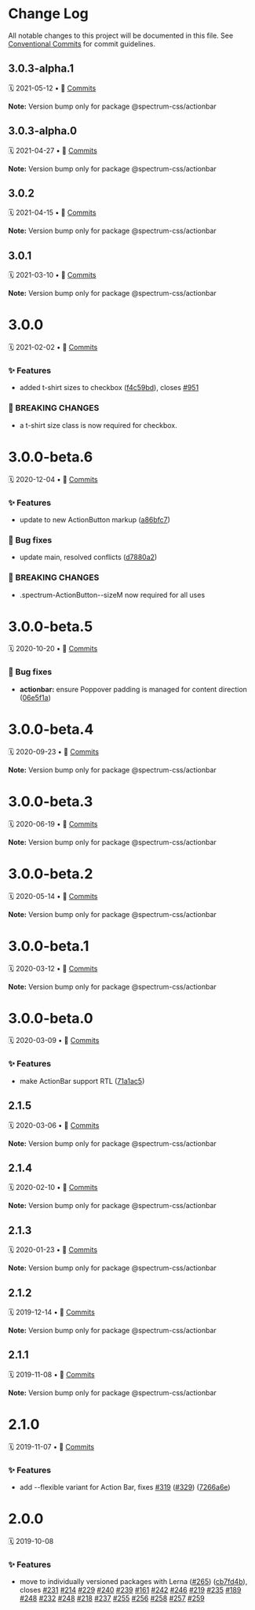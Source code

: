 # Change Log

All notable changes to this project will be documented in this file.
See [Conventional Commits](https://conventionalcommits.org) for commit guidelines.

<a name="3.0.3-alpha.1"></a>
## 3.0.3-alpha.1
🗓 2021-05-12 • 📝 [Commits](https://github.com/adobe/spectrum-css/compare/@spectrum-css/actionbar@3.0.3-alpha.0...@spectrum-css/actionbar@3.0.3-alpha.1)

**Note:** Version bump only for package @spectrum-css/actionbar





<a name="3.0.3-alpha.0"></a>
## 3.0.3-alpha.0
🗓 2021-04-27 • 📝 [Commits](https://github.com/adobe/spectrum-css/compare/@spectrum-css/actionbar@3.0.2...@spectrum-css/actionbar@3.0.3-alpha.0)

**Note:** Version bump only for package @spectrum-css/actionbar





<a name="3.0.2"></a>
## 3.0.2
🗓 2021-04-15 • 📝 [Commits](https://github.com/adobe/spectrum-css/compare/@spectrum-css/actionbar@3.0.1...@spectrum-css/actionbar@3.0.2)

**Note:** Version bump only for package @spectrum-css/actionbar





<a name="3.0.1"></a>
## 3.0.1
🗓 2021-03-10 • 📝 [Commits](https://github.com/adobe/spectrum-css/compare/@spectrum-css/actionbar@3.0.0...@spectrum-css/actionbar@3.0.1)

**Note:** Version bump only for package @spectrum-css/actionbar





<a name="3.0.0"></a>
# 3.0.0
🗓 2021-02-02 • 📝 [Commits](https://github.com/adobe/spectrum-css/compare/@spectrum-css/actionbar@3.0.0-beta.6...@spectrum-css/actionbar@3.0.0)

### ✨ Features

* added t-shirt sizes to checkbox ([f4c59bd](https://github.com/adobe/spectrum-css/commit/f4c59bd)), closes [#951](https://github.com/adobe/spectrum-css/issues/951)


### 🛑 BREAKING CHANGES

* a t-shirt size class is now required for checkbox.





<a name="3.0.0-beta.6"></a>
# 3.0.0-beta.6
🗓 2020-12-04 • 📝 [Commits](https://github.com/adobe/spectrum-css/compare/@spectrum-css/actionbar@3.0.0-beta.5...@spectrum-css/actionbar@3.0.0-beta.6)

### ✨ Features

* update to new ActionButton markup ([a86bfc7](https://github.com/adobe/spectrum-css/commit/a86bfc7))


### 🐛 Bug fixes

* update main, resolved conflicts ([d7880a2](https://github.com/adobe/spectrum-css/commit/d7880a2))


### 🛑 BREAKING CHANGES

* .spectrum-ActionButton--sizeM now required for all uses





<a name="3.0.0-beta.5"></a>
# 3.0.0-beta.5
🗓 2020-10-20 • 📝 [Commits](https://github.com/adobe/spectrum-css/compare/@spectrum-css/actionbar@3.0.0-beta.4...@spectrum-css/actionbar@3.0.0-beta.5)

### 🐛 Bug fixes

* **actionbar:** ensure Poppover padding is managed for content direction ([06e5f1a](https://github.com/adobe/spectrum-css/commit/06e5f1a))





<a name="3.0.0-beta.4"></a>
# 3.0.0-beta.4
🗓 2020-09-23 • 📝 [Commits](https://github.com/adobe/spectrum-css/compare/@spectrum-css/actionbar@3.0.0-beta.3...@spectrum-css/actionbar@3.0.0-beta.4)

**Note:** Version bump only for package @spectrum-css/actionbar





<a name="3.0.0-beta.3"></a>
# 3.0.0-beta.3
🗓 2020-06-19 • 📝 [Commits](https://github.com/adobe/spectrum-css/compare/@spectrum-css/actionbar@3.0.0-beta.2...@spectrum-css/actionbar@3.0.0-beta.3)

**Note:** Version bump only for package @spectrum-css/actionbar





<a name="3.0.0-beta.2"></a>
# 3.0.0-beta.2
🗓 2020-05-14 • 📝 [Commits](https://github.com/adobe/spectrum-css/compare/@spectrum-css/actionbar@3.0.0-beta.1...@spectrum-css/actionbar@3.0.0-beta.2)

**Note:** Version bump only for package @spectrum-css/actionbar





<a name="3.0.0-beta.1"></a>
# 3.0.0-beta.1
🗓 2020-03-12 • 📝 [Commits](https://github.com/adobe/spectrum-css/compare/@spectrum-css/actionbar@3.0.0-beta.0...@spectrum-css/actionbar@3.0.0-beta.1)

**Note:** Version bump only for package @spectrum-css/actionbar





<a name="3.0.0-beta.0"></a>
# 3.0.0-beta.0
🗓 2020-03-09 • 📝 [Commits](https://github.com/adobe/spectrum-css/compare/@spectrum-css/actionbar@2.1.5...@spectrum-css/actionbar@3.0.0-beta.0)

### ✨ Features

* make ActionBar support RTL ([71a1ac5](https://github.com/adobe/spectrum-css/commit/71a1ac5))





<a name="2.1.5"></a>
## 2.1.5
🗓 2020-03-06 • 📝 [Commits](https://github.com/adobe/spectrum-css/compare/@spectrum-css/actionbar@2.1.4...@spectrum-css/actionbar@2.1.5)

**Note:** Version bump only for package @spectrum-css/actionbar





<a name="2.1.4"></a>
## 2.1.4
🗓 2020-02-10 • 📝 [Commits](https://github.com/adobe/spectrum-css/compare/@spectrum-css/actionbar@2.1.3...@spectrum-css/actionbar@2.1.4)

**Note:** Version bump only for package @spectrum-css/actionbar





<a name="2.1.3"></a>
## 2.1.3
🗓 2020-01-23 • 📝 [Commits](https://github.com/adobe/spectrum-css/compare/@spectrum-css/actionbar@2.1.2...@spectrum-css/actionbar@2.1.3)

**Note:** Version bump only for package @spectrum-css/actionbar





<a name="2.1.2"></a>
## 2.1.2
🗓 2019-12-14 • 📝 [Commits](https://github.com/adobe/spectrum-css/compare/@spectrum-css/actionbar@2.1.1...@spectrum-css/actionbar@2.1.2)

**Note:** Version bump only for package @spectrum-css/actionbar





<a name="2.1.1"></a>
## 2.1.1
🗓 2019-11-08 • 📝 [Commits](https://github.com/adobe/spectrum-css/compare/@spectrum-css/actionbar@2.1.0...@spectrum-css/actionbar@2.1.1)

**Note:** Version bump only for package @spectrum-css/actionbar





<a name="2.1.0"></a>
# 2.1.0
🗓 2019-11-07 • 📝 [Commits](https://github.com/adobe/spectrum-css/compare/@spectrum-css/actionbar@2.0.0...@spectrum-css/actionbar@2.1.0)

### ✨ Features

* add --flexible variant for Action Bar, fixes [#319](https://github.com/adobe/spectrum-css/issues/319) ([#329](https://github.com/adobe/spectrum-css/issues/329)) ([7266a6e](https://github.com/adobe/spectrum-css/commit/7266a6e))





<a name="2.0.0"></a>
# 2.0.0
🗓 2019-10-08

### ✨ Features

* move to individually versioned packages with Lerna ([#265](https://github.com/adobe/spectrum-css/issues/265)) ([cb7fd4b](https://github.com/adobe/spectrum-css/commit/cb7fd4b)), closes [#231](https://github.com/adobe/spectrum-css/issues/231) [#214](https://github.com/adobe/spectrum-css/issues/214) [#229](https://github.com/adobe/spectrum-css/issues/229) [#240](https://github.com/adobe/spectrum-css/issues/240) [#239](https://github.com/adobe/spectrum-css/issues/239) [#161](https://github.com/adobe/spectrum-css/issues/161) [#242](https://github.com/adobe/spectrum-css/issues/242) [#246](https://github.com/adobe/spectrum-css/issues/246) [#219](https://github.com/adobe/spectrum-css/issues/219) [#235](https://github.com/adobe/spectrum-css/issues/235) [#189](https://github.com/adobe/spectrum-css/issues/189) [#248](https://github.com/adobe/spectrum-css/issues/248) [#232](https://github.com/adobe/spectrum-css/issues/232) [#248](https://github.com/adobe/spectrum-css/issues/248) [#218](https://github.com/adobe/spectrum-css/issues/218) [#237](https://github.com/adobe/spectrum-css/issues/237) [#255](https://github.com/adobe/spectrum-css/issues/255) [#256](https://github.com/adobe/spectrum-css/issues/256) [#258](https://github.com/adobe/spectrum-css/issues/258) [#257](https://github.com/adobe/spectrum-css/issues/257) [#259](https://github.com/adobe/spectrum-css/issues/259)
